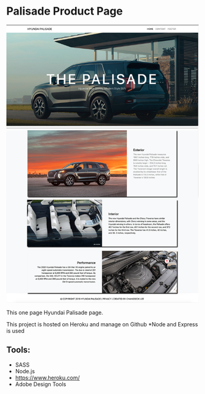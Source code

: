 # Palisade Product Page

![image](public/images/web.png)

This one page Hyundai Palisade page.

This project is hosted on Heroku and manage on Github
*Node and Express is used

## Tools:
- SASS
- Node.js
- https://www.heroku.com/ 
- Adobe Design Tools
